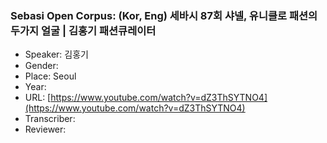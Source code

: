 ### Sebasi Open Corpus: (Kor, Eng) 세바시 87회 샤넬, 유니클로 패션의 두가지 얼굴 | 김홍기 패션큐레이터

- Speaker: 김홍기
- Gender: 
- Place: Seoul
- Year: 
- URL: [https://www.youtube.com/watch?v=dZ3ThSYTNO4](https://www.youtube.com/watch?v=dZ3ThSYTNO4)
- Transcriber: 
- Reviewer: 


